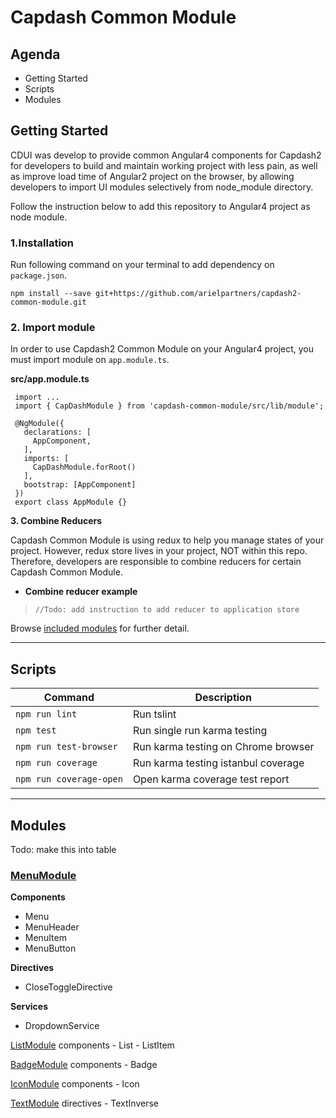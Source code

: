 # Capdash Common Module


## Agenda
* Getting Started
* Scripts
* Modules

## Getting Started

CDUI was develop to provide common Angular4 components for Capdash2 for developers to build and maintain working project with less pain,
as well as improve load time of Angular2 project on the browser, by allowing developers to import UI modules selectively from node_module directory.

Follow the instruction below to add this repository to Angular4 project as node module.

### 1.Installation

Run following command on your terminal to add dependency on 
 `package.json`.

    npm install --save git+https://github.com/arielpartners/capdash2-common-module.git


### 2. Import module

In order to use Capdash2 Common Module on your Angular4 project, you must import module on `app.module.ts`.

**src/app.module.ts**

     import ...
     import { CapDashModule } from 'capdash-common-module/src/lib/module';

     @NgModule({
       declarations: [
         AppComponent,
       ],
       imports: [
         CapDashModule.forRoot()
       ],
       bootstrap: [AppComponent]
     })
     export class AppModule {}


**3. Combine Reducers**

Capdash Common Module is using redux to help you manage states of your project. However, redux store lives in your project, NOT within this repo. Therefore, developers are responsible to combine reducers for certain Capdash Common Module. 

* **Combine reducer example**

>     //Todo: add instruction to add reducer to application store

Browse [included modules](link_to_modules_section) for further detail.

-----

## Scripts

| Command | Description |
| --- | --- |
| `npm run lint` | Run tslint |
| `npm test` | Run single run karma testing |
| `npm run test-browser` | Run karma testing on Chrome browser |
| `npm run coverage` | Run karma testing istanbul coverage |
| `npm run coverage-open` | Open karma coverage test report |


-----

## Modules

Todo: make this into table

### [MenuModule](link_to_Menu.md)

**Components**

* Menu
* MenuHeader
* MenuItem
* MenuButton

**Directives**

* CloseToggleDirective

**Services**

* DropdownService

[ListModule](link_to_List.md)
    components
    - List
    - ListItem

[BadgeModule](link_to_Badge.md)
    components
    - Badge

[IconModule](link_to_Icon.md)
    components
    - Icon

[TextModule](link_to_Text.md)
    directives
    - TextInverse


